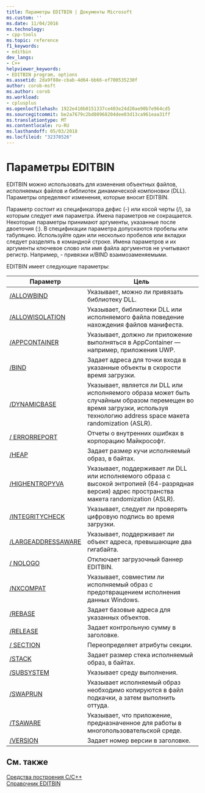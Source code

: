 ```yaml
---
title: Параметры EDITBIN | Документы Microsoft
ms.custom: ''
ms.date: 11/04/2016
ms.technology:
- cpp-tools
ms.topic: reference
f1_keywords:
- editbin
dev_langs:
- C++
helpviewer_keywords:
- EDITBIN program, options
ms.assetid: 2da9f88e-cbab-4d64-bb66-ef700535230f
author: corob-msft
ms.author: corob
ms.workload:
- cplusplus
ms.openlocfilehash: 1922e410b0151337ce403e24d20ae90b7e964cd5
ms.sourcegitcommit: be2a7679c2bd80968204dee03d13ca961eaa31ff
ms.translationtype: MT
ms.contentlocale: ru-RU
ms.lasthandoff: 05/03/2018
ms.locfileid: "32378526"
---
```

# <a name="editbin-options"></a>Параметры EDITBIN
EDITBIN можно использовать для изменения объектных файлов, исполняемых файлов и библиотек динамической компоновки (DLL). Параметры определяют изменения, которые вносит EDITBIN.  
  
 Параметр состоит из спецификатора дефис (-) или косой черты (/), за которым следует имя параметра. Имена параметров не сокращается. Некоторые параметры принимают аргументы, указанные после двоеточия (:). В спецификации параметра допускаются пробелы или табуляцию. Используйте один или несколько пробелов или вкладки следует разделять в командной строке. Имена параметров и их аргументы ключевое слово или имя файла аргументов не учитывают регистр. Например, - привязки и/BIND взаимозаменяемыми.  
  
 EDITBIN имеет следующие параметры:  
  
|Параметр|Цель|  
|------------|-------------|  
|[/ALLOWBIND](../../build/reference/allowbind.md)|Указывает, можно ли привязать библиотеку DLL.|  
|[/ALLOWISOLATION](../../build/reference/allowisolation.md)|Указывает, библиотеки DLL или исполняемого файла поведение нахождения файлов манифеста.|  
|[/APPCONTAINER](../../build/reference/appcontainer.md)|Указывает, должно ли приложение выполняться в AppContainer — например, приложения UWP.|  
|[/BIND](../../build/reference/bind.md)|Задает адреса для точки входа в указанные объекты в скорости время загрузки.|  
|[/DYNAMICBASE](../../build/reference/dynamicbase.md)|Указывает, является ли DLL или исполняемого образа может быть случайным образом перемещен во время загрузки, используя технологию address space макета randomization (ASLR).|  
|[/ ERRORREPORT](../../build/reference/errorreport-editbin-exe.md)|Отчеты о внутренних ошибках в корпорацию Майкрософт.|  
|[/HEAP](../../build/reference/heap.md)|Задает размер кучи исполняемый образ, в байтах.|  
|[/HIGHENTROPYVA](../../build/reference/highentropyva.md)|Указывает, поддерживает ли DLL или исполняемого образа с высокой энтропией (64-разрядная версия) адрес пространства макета randomization (ASLR).|  
|[/INTEGRITYCHECK](../../build/reference/integritycheck.md)|Указывает, следует ли проверять цифровую подпись во время загрузки.|  
|[/LARGEADDRESSAWARE](../../build/reference/largeaddressaware.md)|Указывает, поддерживает ли объект адреса, превышающие два гигабайта.|  
|[/ NOLOGO](../../build/reference/nologo-editbin.md)|Отключает загрузочный баннер EDITBIN.|  
|[/NXCOMPAT](../../build/reference/nxcompat.md)|Указывает, совместим ли исполняемый образ с предотвращением исполнения данных Windows.|  
|[/REBASE](../../build/reference/rebase.md)|Задает базовые адреса для указанных объектов.|  
|[/RELEASE](../../build/reference/release.md)|Задает контрольную сумму в заголовке.|  
|[/ SECTION](../../build/reference/section-editbin.md)|Переопределяет атрибуты секции.|  
|[/STACK](../../build/reference/stack.md)|Задает размер стека исполняемый образ, в байтах.|  
|[/SUBSYSTEM](../../build/reference/subsystem.md)|Указывает среду выполнения.|  
|[/SWAPRUN](../../build/reference/swaprun.md)|Указывает исполняемый образ необходимо копируются в файл подкачки, а затем выполнить оттуда.|  
|[/TSAWARE](../../build/reference/tsaware.md)|Указывает, что приложение, предназначенное для работы в многопользовательской среде.|  
|[/VERSION](../../build/reference/version.md)|Задает номер версии в заголовке.|  
  
## <a name="see-also"></a>См. также  
 [Средства построения C/C++](../../build/reference/c-cpp-build-tools.md)   
 [Справочник ЕDITBIN](../../build/reference/editbin-reference.md)